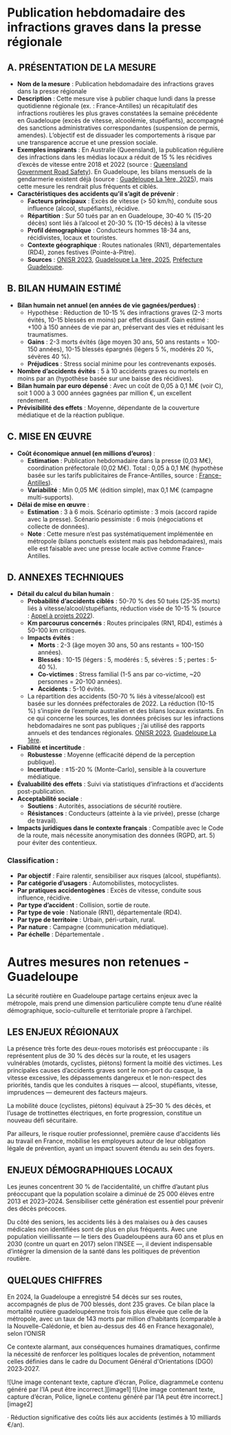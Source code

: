 # **Publication hebdomadaire des infractions graves dans la presse régionale**

##  **A. PRÉSENTATION DE LA MESURE**

* **Nom de la mesure** : Publication hebdomadaire des infractions graves dans la presse régionale  
* **Description** : Cette mesure vise à publier chaque lundi dans la presse quotidienne régionale (ex. : France-Antilles) un récapitulatif des infractions routières les plus graves constatées la semaine précédente en Guadeloupe (excès de vitesse, alcoolémie, stupéfiants), accompagné des sanctions administratives correspondantes (suspension de permis, amendes). L’objectif est de dissuader les comportements à risque par une transparence accrue et une pression sociale.  
* **Exemples inspirants** : En Australie (Queensland), la publication régulière des infractions dans les médias locaux a réduit de 15 % les récidives d’excès de vitesse entre 2018 et 2022 (source : [Queensland Government Road Safety](https://www.qld.gov.au/transport/safety)). En Guadeloupe, les bilans mensuels de la gendarmerie existent déjà (source : [Guadeloupe La 1ère, 2025](https://la1ere.francetvinfo.fr/guadeloupe)), mais cette mesure les rendrait plus fréquents et ciblés.  
* **Caractéristiques des accidents qu’il s’agit de prévenir** :  
  * **Facteurs principaux** : Excès de vitesse (\> 50 km/h), conduite sous influence (alcool, stupéfiants), récidive.  
  * **Répartition** : Sur 50 tués par an en Guadeloupe, 30-40 % (15-20 décès) sont liés à l’alcool et 20-30 % (10-15 décès) à la vitesse   
  * **Profil démographique** : Conducteurs hommes 18-34 ans, récidivistes, locaux et touristes.  
  * **Contexte géographique** : Routes nationales (RN1), départementales (RD4), zones festives (Pointe-à-Pitre).  
  * **Sources** : [ONISR 2023](http://www.onisr.securite-routiere.gouv.fr), [Guadeloupe La 1ère, 2025](https://la1ere.francetvinfo.fr/guadeloupe), [Préfecture Guadeloupe](http://www.guadeloupe.gouv.fr).

## **B. BILAN HUMAIN ESTIMÉ**

* **Bilan humain net annuel (en années de vie gagnées/perdues)** :  
  * Hypothèse : Réduction de 10-15 % des infractions graves (2-3 morts évités, 10-15 blessés en moins) par effet dissuasif. Gain estimé : \+100 à 150 années de vie par an, préservant des vies et réduisant les traumatismes.  
  * **Gains** : 2-3 morts évités (âge moyen 30 ans, 50 ans restants \= 100-150 années), 10-15 blessés épargnés (légers 5 %, modérés 20 %, sévères 40 %).  
  * **Préjudices** : Stress social minime pour les contrevenants exposés.  
* **Nombre d’accidents évités** : 5 à 10 accidents graves ou mortels en moins par an (hypothèse basée sur une baisse des récidives).  
* **Bilan humain par euro dépensé** : Avec un coût de 0,05 à 0,1 M€ (voir C), soit 1 000 à 3 000 années gagnées par million €, un excellent rendement.  
* **Prévisibilité des effets** : Moyenne, dépendante de la couverture médiatique et de la réaction publique.

## **C. MISE EN ŒUVRE**

* **Coût économique annuel (en millions d’euros)** :  
  * **Estimation** : Publication hebdomadaire dans la presse (0,03 M€), coordination préfectorale (0,02 M€). Total : 0,05 à 0,1 M€ (hypothèse basée sur les tarifs publicitaires de France-Antilles, source : [France-Antilles](http://www.guadeloupe.franceantilles.fr)).  
  * **Variabilité** : Min 0,05 M€ (édition simple), max 0,1 M€ (campagne multi-supports).  
* **Délai de mise en œuvre** :  
  * **Estimation** : 3 à 6 mois. Scénario optimiste : 3 mois (accord rapide avec la presse). Scénario pessimiste : 6 mois (négociations et collecte de données).  
  * **Note** : Cette mesure n’est pas systématiquement implémentée en métropole (bilans ponctuels existent mais pas hebdomadaires), mais elle est faisable avec une presse locale active comme France-Antilles.

## **D. ANNEXES TECHNIQUES**

* **Détail du calcul du bilan humain** :  
  * **Probabilité d’accidents ciblés** : 50-70 % des 50 tués (25-35 morts) liés à vitesse/alcool/stupéfiants, réduction visée de 10-15 % (source : [Appel à projets 2022](http://www.guadeloupe.gouv.fr)).  
  * **Km parcourus concernés** : Routes principales (RN1, RD4), estimés à 50-100 km critiques.  
  * **Impacts évités** :  
    * **Morts** : 2-3 (âge moyen 30 ans, 50 ans restants \= 100-150 années).  
    * **Blessés** : 10-15 (légers : 5, modérés : 5, sévères : 5 ; pertes : 5-40 %).  
    * **Co-victimes** : Stress familial (1-5 ans par co-victime, \~20 personnes \= 20-100 années).  
    * **Accidents** : 5-10 évités.  
  * La répartition des accidents (50-70 % liés à vitesse/alcool) est basée sur les données préfectorales de 2022\. La réduction (10-15 %) s’inspire de l’exemple australien et des bilans locaux existants. En ce qui concerne les sources, les données précises sur les infractions hebdomadaires ne sont pas publiques ; j’ai utilisé des rapports annuels et des tendances régionales. [ONISR 2023](http://www.onisr.securite-routiere.gouv.fr), [Guadeloupe La 1ère](https://la1ere.francetvinfo.fr/guadeloupe).  
* **Fiabilité et incertitude** :  
  * **Robustesse** : Moyenne (efficacité dépend de la perception publique).  
  * **Incertitude** : ±15-20 % (Monte-Carlo), sensible à la couverture médiatique.  
* **Évaluabilité des effets** : Suivi via statistiques d’infractions et d’accidents post-publication.  
* **Acceptabilité sociale** :  
  * **Soutiens** : Autorités, associations de sécurité routière.  
  * **Résistances** : Conducteurs (atteinte à la vie privée), presse (charge de travail).  
* **Impacts juridiques dans le contexte français** : Compatible avec le Code de la route, mais nécessite anonymisation des données (RGPD, art. 5\) pour éviter des contentieux.

### **Classification :**

- **Par objectif** : Faire ralentir, sensibiliser aux risques (alcool, stupéfiants).  
- **Par catégorie d’usagers** : Automobilistes, motocyclistes.  
- **Par pratiques accidentogènes** : Excès de vitesse, conduite sous influence, récidive.  
- **Par type d’accident** : Collision, sortie de route.  
- **Par type de voie** : Nationale (RN1), départementale (RD4).  
- **Par type de territoire** : Urbain, péri-urbain, rural.  
- **Par nature** : Campagne (communication médiatique).  
- **Par échelle** : Départementale .

# **Autres mesures non retenues \- Guadeloupe**







La sécurité routière en Guadeloupe partage certains enjeux avec la métropole, mais prend une dimension particulière compte tenu d’une réalité démographique, socio-culturelle et territoriale propre à l’archipel.

## **LES ENJEUX RÉGIONAUX**

La présence très forte des deux-roues motorisés est préoccupante : ils représentent plus de 30 % des décès sur la route, et les usagers vulnérables (motards, cyclistes, piétons) forment la moitié des victimes. Les principales causes d’accidents graves sont le non-port du casque, la vitesse excessive, les dépassements dangereux et le non-respect des priorités, tandis que les conduites à risques — alcool, stupéfiants, vitesse, imprudences — demeurent des facteurs majeurs. 

La mobilité douce (cyclistes, piétons) équivaut à 25–30 % des décès, et l’usage de trottinettes électriques, en forte progression, constitue un nouveau défi sécuritaire. 

Par ailleurs, le risque routier professionnel, première cause d'accidents liés au travail en France, mobilise les employeurs autour de leur obligation légale de prévention, ayant un impact souvent étendu au sein des foyers.

## **ENJEUX DÉMOGRAPHIQUES LOCAUX**

Les jeunes concentrent 30 % de l’accidentalité, un chiffre d’autant plus préoccupant que la population scolaire a diminué de 25 000 élèves entre 2013 et 2023–2024. Sensibiliser cette génération est essentiel pour prévenir des décès précoces. 

Du côté des seniors, les accidents liés à des malaises ou à des causes médicales non identifiées sont de plus en plus fréquents. Avec une population vieillissante — le tiers des Guadeloupéens aura 60 ans et plus en 2030 (contre un quart en 2017\) selon l’INSEE —, il devient indispensable d’intégrer la dimension de la santé dans les politiques de prévention routière.

## **QUELQUES CHIFFRES**

En 2024, la Guadeloupe a enregistré 54 décès sur ses routes, accompagnés de plus de 700 blessés, dont 235 graves. Ce bilan place la mortalité routière guadeloupéenne trois fois plus élevée que celle de la métropole, avec un taux de 143 morts par million d’habitants (comparable à la Nouvelle-Calédonie, et bien au-dessus des 46 en France hexagonale), selon l’ONISR

Ce contexte alarmant, aux conséquences humaines dramatiques, confirme la nécessité de renforcer les politiques locales de prévention, notamment celles définies dans le cadre du Document Général d'Orientations (DGO) 2023‑2027\.

![Une image contenant texte, capture d’écran, Police, diagrammeLe contenu généré par l’IA peut être incorrect.][image1] ![Une image contenant texte, capture d’écran, Police, ligneLe contenu généré par l’IA peut être incorrect.][image2]

·       Réduction significative des coûts liés aux accidents (estimés à 10 milliards €/an).
